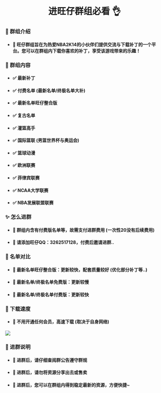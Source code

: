 <h1 align="center">进旺仔群组必看 👌</h1>

### 👋 群组介绍
- #### 🎈 旺仔群组旨在为热爱NBA2K14的小伙伴们提供交流与下载补丁的一个平台。您可以在群组内下载你喜欢的补丁，享受该游戏带来的乐趣！

### 🎨 群组内容
- #### ✅ 最新补丁
- #### ✅ 付费名单 (最新名单/终极名单大补)
- #### ✅ 最新名单旺仔整合版
- #### ✅ 复古名单
- #### ✅ 灌篮高手
- #### ✅ 国际篮联 (男篮世界杯与奥运会)
- #### ✅ 篮球动漫
- #### ✅ 欧洲联赛
- #### ✅ 菲律宾联赛
- #### ✅ NCAA大学联赛
- #### ✅ NBA发展联盟联赛

### ✨ 怎么进群
- #### 🎈 群组内含有付费版名单等，故需支付进群费用 (一次性20没有后续费用)
- #### 🎈 请添加旺仔QQ：3262517128，付费后邀请进群..

### 🎉 名单对比
- #### 🎈 最新名单旺仔整合版：更新较快，配套质量较好 (优化部分补丁等..)
- #### 🎈 最新名单/终极名单免费版：更新较慢
- #### 🎈 最新名单/终极名单付费版：更新较快

### 🚀 下载速度 
- #### 🎈 不用开通任何会员，高速下载 (取决于自身网络)
![](https://s1.ax1x.com/2023/03/31/ppRNUIA.png)

### 🎃 进群说明
- #### 🎈 进群后，请仔细查阅群公告遵守群规
- #### 🎈 进群后，请勿将资源分享出去或售卖
- #### 🎈 进群后，您可以在群组内得到稳定最新的资源，方便快捷~

